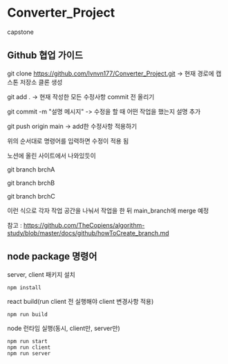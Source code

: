 # Converter_Project
 capstone

 Github 협업 가이드 
 ----------------------
 git clone https://github.com/lvnvn177/Converter_Project.git -> 현재 경로에 캡스톤 저장소 클론 생성 


 git add . -> 현재 작성한 모든 수정사항 commit 전 올리기   
 
 
 git commit -m "설명 메시지" -> 수정을 할 때 어떤 작업을 했는지 설명 추가 
 
 
 git push origin main -> add한 수정사항 적용하기

 위의 순서대로 명령어를 입력하면 수정이 적용 됨

노션에 올린 사이트에서 나와있듯이

 git branch brchA
 
 git branch brchB
 
 git branch brchC

이런 식으로 각자 작업 공간을 나눠서 작업을 한 뒤 main_branch에 merge 예정

참고 : https://github.com/TheCopiens/algorithm-study/blob/master/docs/github/howToCreate_branch.md


## node package 명령어

server, client 패키지 설치

    npm install


react build(run client 전 실행해야 client 변경사항 적용)

    npm run build


node 런타임 실행(동시, client만, server만)

    npm run start
    npm run client
    npm run server
